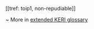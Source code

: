[[tref: toip1, non-repudiable]]

~ More in <a href="https://weboftrust.github.io/WOT-terms/docs/glossary/non-repudiable">extended KERI glossary</a>
